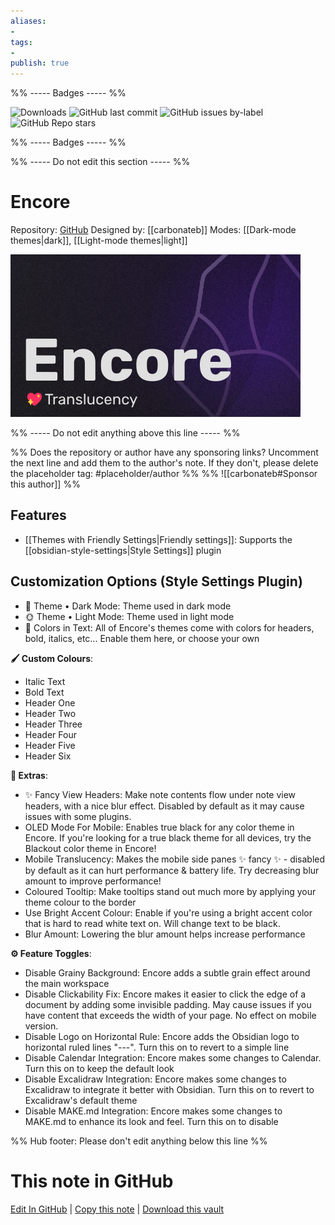 ```yaml
---
aliases:
- 
tags: 
- 
publish: true
---
```


%% ----- Badges ----- %%

![Downloads](https://img.shields.io/badge/downloads-38370-573E7A?style=for-the-badge&logo=)
![GitHub last commit](https://img.shields.io/github/last-commit/carbonateb/obsidian-encore-theme?color=573E7A&label=last%20update&logo=github&style=for-the-badge)
![GitHub issues by-label](https://img.shields.io/github/issues/carbonateb/obsidian-encore-theme/help%20wanted?color=573E7A&logo=github&style=for-the-badge) 
![GitHub Repo stars](https://img.shields.io/github/stars/carbonateb/obsidian-encore-theme?color=573E7A&logo=github&style=for-the-badge)

%% ----- Badges ----- %%

%% ----- Do not edit this section ----- %%

# Encore

Repository: [GitHub](https://github.com/carbonateb/obsidian-encore-theme)
Designed by: [[carbonateb]]
Modes: [[Dark-mode themes|dark]], [[Light-mode themes|light]]



![screenshot](https://github.com/carbonateb/obsidian-encore-theme/raw/HEAD/images/promo-image.png)

%% ----- Do not edit anything above this line ----- %% 

%% Does the repository or author have any sponsoring links? Uncomment the next line and add them to the author's note. If they don't, please delete the placeholder tag: #placeholder/author %%
%% ![[carbonateb#Sponsor this author]] %%


## Features

- [[Themes with Friendly Settings|Friendly settings]]: Supports the [[obsidian-style-settings|Style Settings]] plugin

## Customization Options (Style Settings Plugin) 
- 🌚 Theme • Dark Mode: Theme used in dark mode
- 🌞 Theme • Light Mode: Theme used in light mode
- 🎨 Colors in Text: All of Encore's themes come with colors for headers, bold, italics, etc... Enable them here, or choose your own

**🖌️ Custom Colours**: 
- Italic Text
- Bold Text
- Header One
- Header Two
- Header Three
- Header Four
- Header Five
- Header Six

**💎 Extras**: 
- ✨ Fancy View Headers: Make note contents flow under note view headers, with a nice blur effect. Disabled by default as it may cause issues with some plugins.
- OLED Mode For Mobile: Enables true black for any color theme in Encore. If you're looking for a true black theme for all devices, try the Blackout color theme in Encore!
- Mobile Translucency: Makes the mobile side panes ✨ fancy ✨ - disabled by default as it can hurt performance & battery life. Try decreasing blur amount to improve performance!
- Coloured Tooltip: Make tooltips stand out much more by applying your theme colour to the border
- Use Bright Accent Colour: Enable if you're using a bright accent color that is hard to read white text on. Will change text to be black.
- Blur Amount: Lowering the blur amount helps increase performance

**⚙️ Feature Toggles**: 
- Disable Grainy Background: Encore adds a subtle grain effect around the main workspace
- Disable Clickability Fix: Encore makes it easier to click the edge of a document by adding some invisible padding. May cause issues if you have content that exceeds the width of your page. No effect on mobile version.
- Disable Logo on Horizontal Rule: Encore adds the Obsidian logo to horizontal ruled lines "---". Turn this on to revert to a simple line
- Disable Calendar Integration: Encore makes some changes to Calendar. Turn this on to keep the default look
- Disable Excalidraw Integration: Encore makes some changes to Excalidraw to integrate it better with Obsidian. Turn this on to revert to Excalidraw's default theme
- Disable MAKE.md Integration: Encore makes some changes to MAKE.md to enhance its look and feel. Turn this on to disable


%% Hub footer: Please don't edit anything below this line %%

# This note in GitHub

<span class="git-footer">[Edit In GitHub](https://github.dev/obsidian-community/obsidian-hub/blob/main/02%20-%20Community%20Expansions/02.05%20All%20Community%20Expansions/Themes/Encore.md "git-hub-edit-note") | [Copy this note](https://raw.githubusercontent.com/obsidian-community/obsidian-hub/main/02%20-%20Community%20Expansions/02.05%20All%20Community%20Expansions/Themes/Encore.md "git-hub-copy-note") | [Download this vault](https://github.com/obsidian-community/obsidian-hub/archive/refs/heads/main.zip "git-hub-download-vault") </span>
